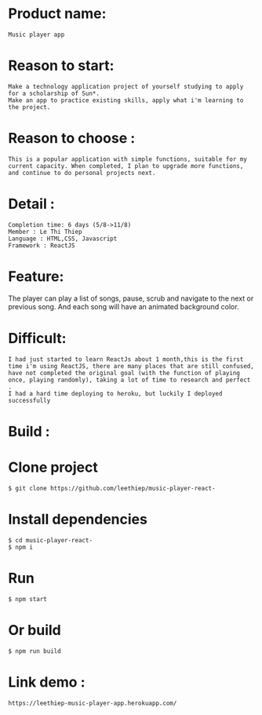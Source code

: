 
# Product name: 
    Music player app

# Reason to  start: 
    Make a technology application project of yourself studying to apply for a scholarship of Sun*.
    Make an app to practice existing skills, apply what i'm learning to the project.
# Reason to  choose : 
    This is a popular application with simple functions, suitable for my current capacity. When completed, I plan to upgrade more functions, and continue to do personal projects next.
# Detail :
    Completion time: 6 days (5/8->11/8)
    Member : Le Thi Thiep 
    Language : HTML,CSS, Javascript
    Framework : ReactJS

# Feature: 
   The player can play a list of songs, pause, scrub and navigate to the next or previous song. And each song will have an animated background color.
  
# Difficult:
    I had just started to learn ReactJs about 1 month,this is the first time i'm using ReactJS, there are many places that are still confused, have not completed the original goal (with the function of playing once, playing randomly), taking a lot of time to research and perfect .
    I had a hard time deploying to heroku, but luckily I deployed successfully

# Build :
# Clone project 
    $ git clone https://github.com/leethiep/music-player-react-
# Install dependencies
    $ cd music-player-react-
    $ npm i
# Run
    $ npm start
# Or build
    $ npm run build 

# Link demo :
    https://leethiep-music-player-app.herokuapp.com/
